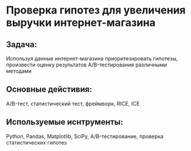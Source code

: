 # Проверка гипотез для увеличения выручки интернет-магазина

## Задача:
Используя данные интернет-магазина приоритезировать гипотезы, произвести оценку результатов A/B-тестирования различными методами

## Основные дейстивия:
A/B-тест, статистический тест, фреймворк, RICE, ICE

## Используемые иснтрументы:
Python, Pandas, Matplotlib, SciPy, A/B-тестирование, проверка статистических гипотез
